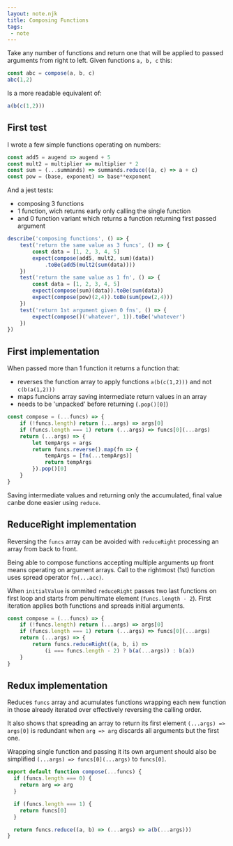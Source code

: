 ```yaml
---
layout: note.njk
title: Composing Functions
tags: 
 - note
---
```

Take any number of functions and return one that will be applied to passed arguments from right to left. Given functions `a, b, c` this:
```js
const abc = compose(a, b, c)
abc(1,2)
```
Is a more readable equivalent of:
```js
a(b(c(1,2)))
```
First test
---
I wrote a few simple functions operating on numbers:
```js
const add5 = augend => augend + 5
const mult2 = multiplier => multiplier * 2
const sum = (...summands) => summands.reduce((a, c) => a + c)
const pow = (base, exponent) => base**exponent
```
And a jest tests:
* composing 3 functions
* 1 function, wich returns early only calling the single function
* and 0 function variant which returns a function returning first passed argument
```js
describe('composing functions', () => {
    test('return the same value as 3 funcs', () => {
        const data = [1, 2, 3, 4, 5] 
        expect(compose(add5, mult2, sum)(data))
            .toBe(add5(mult2(sum(data))))
    })
    test('return the same value as 1 fn', () => {
        const data = [1, 2, 3, 4, 5] 
        expect(compose(sum)(data)).toBe(sum(data))
        expect(compose(pow)(2,4)).toBe(sum(pow(2,4)))
    })
    test('return 1st argument given 0 fns', () => {
        expect(compose()('whatever', 1)).toBe('whatever')
    })
})
```
First implementation
---
When passed more than 1 function it returns a function that:

* reverses the function array to apply functions `a(b(c(1,2)))` and not `c(b(a(1,2)))`
* maps funcions array saving intermediate return values in an array
* needs to be 'unpacked' before returning (`.pop()[0]`)

```js
const compose = (...funcs) => {
    if (!funcs.length) return (...args) => args[0]
    if (funcs.length === 1) return (...args) => funcs[0](...args)
    return (...args) => {
        let tempArgs = args
        return funcs.reverse().map(fn => {
            tempArgs = [fn(...tempArgs)]
            return tempArgs
        }).pop()[0]
    }
}
```
Saving intermediate values and returning only the accumulated, final value canbe done easier using `reduce`.

ReduceRight implementation
---
Reversing the `funcs` array can be avoided with `reduceRight` processing an array from back to front.

Being able to compose functions accepting multiple arguments up front means operating on argument arrays. Call to the rightmost (1st) function uses spread operator `fn(...acc)`.

When `initialValue` is ommited `reduceRight` passes two last functions on first loop and starts from penultimate element (`funcs.length - 2`). First iteration applies both functions and spreads initial arguments.

```js
const compose = (...funcs) => {
    if (!funcs.length) return (...args) => args[0]
    if (funcs.length === 1) return (...args) => funcs[0](...args)
    return (...args) => {
        return funcs.reduceRight((a, b, i) =>
            (i === funcs.length - 2) ? b(a(...args)) : b(a))
    }
}
```
Redux implementation
---
Reduces `funcs` array and acumulates functions wrapping each new function in those already iterated over effectively reversing the calling order.

It also shows that spreading an array to return its first element `(...args) => args[0]` is redundant when `arg => arg` discards all arguments but the first one.

Wrapping single function and passing it its own argument should also be simplified `(...args) => funcs[0](...args)` to `funcs[0]`.
```js
export default function compose(...funcs) {
  if (funcs.length === 0) {
    return arg => arg
  }

  if (funcs.length === 1) {
    return funcs[0]
  }

  return funcs.reduce((a, b) => (...args) => a(b(...args)))
}
```